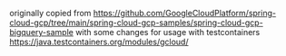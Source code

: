 originally copied from
https://github.com/GoogleCloudPlatform/spring-cloud-gcp/tree/main/spring-cloud-gcp-samples/spring-cloud-gcp-bigquery-sample
with some changes for usage with testcontainers
https://java.testcontainers.org/modules/gcloud/